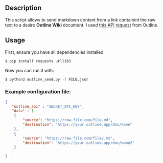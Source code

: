 ## Description
This script allows to send markdown content from a link containint the raw text to a desire **Outline Wiki** document.
I used [this API request](https://www.getoutline.com/developers#tag/documents/POST/documents.update) from Outline.

## Usage
First, ensure you have all dependencies installed
```bash
$ pip install requests urllib3 
```
Now you can run it with:
```bash
$ python3 outline_send.py -f FILE.json
```

### Example configuration file:

```json
{
   "outline_api" : "SECRET_API_KEY",
   "data" : [
    {
        "source": "https://raw.file.com/file.md",
        "destination": "https://your.outline.app/doc/name"
    },
    {
        "source": "https://raw.file.com/file2.md",
        "destination": "https://your.outline.app/doc/name2"
    } 
   ]
}
```